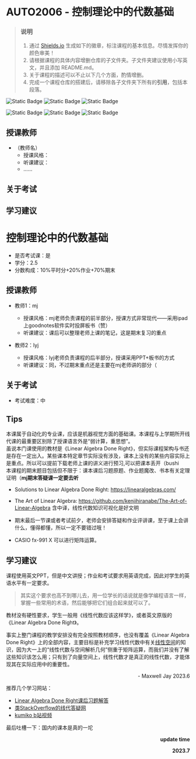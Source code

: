 # AUTO2006 - 控制理论中的代数基础

> ### 说明
> 1. 通过 [Shields.io](https://shields.io/) 生成如下的徽章，标注课程的基本信息。尽情发挥你的颜色审美！
> 2. 请根据课程的具体内容增删仓库的子文件夹。子文件夹建议使用小写英文，并且添加 README.md。
> 3. 关于课程的描述可以不止以下几个方面，酌情增删。
> 4. 完成一个课程仓库的搭建后，请移除各子文件夹下所有的**引用**，包括本段落。

![Static Badge](https://img.shields.io/badge/%E8%80%83%E8%AF%95%E8%AF%BE-red)
![Static Badge](https://img.shields.io/badge/%E8%80%83%E6%9F%A5%E8%AF%BE-green)
![Static Badge](https://img.shields.io/badge/%E5%AD%A6%E5%88%86-4-moccasin)

![Static Badge](https://img.shields.io/badge/%E6%88%90%E7%BB%A9%E6%9E%84%E6%88%90-gold)
![Static Badge](https://img.shields.io/badge/%E4%BD%9C%E4%B8%9A-40%25-wheat)
![Static Badge](https://img.shields.io/badge/%E6%9C%9F%E6%9C%AB%E8%80%83%E8%AF%95-60%25-wheat)


## 授课教师

- （教师名）
  - 授课风格：
  - 听课建议：
  - ……

## 关于考试

## 学习建议
# 控制理论中的代数基础

- 是否考试课：是
- 学分：2.5
- 分数构成：10%平时分+20%作业+70%期末

## 授课教师
- 教师1：mj
  - 授课风格：mj老师负责课程的前半部分，授课方式非常现代——采用ipad上goodnotes软件实时投屏板书（赞）
  - 听课建议：课后可以整理老师上课的笔记，这是期末复习的重点
 
- 教师2：lyj
  - 授课风格：lyj老师负责课程的后半部分，授课采用PPT+板书的方式
  - 听课建议：同，不过期末重点还是主要在mj老师讲的部分（

## 关于考试
- 考试难度：中

## Tips
本课属于自动化的专业课，应该是机器视觉方面的基础课。本课程与上学期所开线代课的最重要区别除了授课语言外是“弱计算，重思想”。<br>
虽说本门课使用的教材是《Linear Algebra Done Right》，但实际课程架构与书还是存在一定出入。某些课本特定章节实际没有涉及，课本上没有的某些内容实际上是重点。所以可以提前下载老师上课的讲义进行预习,可以把课本丢开（bushi <br>
本课程的期末题目包括但不限于：课本课后习题原题、作业题魔改、书本有关定理证明（**mj期末答疑课一定要去听** <br>

- Solutions to Linear Algebra Done Right: https://linearalgebras.com/
- The Art of Linear Algebra: https://github.com/kenjihiranabe/The-Art-of-Linear-Algebra 
  含中译，线性代数知识可视化是好文明

- 期末最后一节课或者考试前夕，老师会安排答疑和作业评讲课，至于课上会讲什么，懂得都懂，所以一定不要错过哦！
- CASIO fx-991 X 可以进行矩阵运算。

## 学习建议

课程使用英文PPT，但是中文讲授；作业和考试要求用英语完成，因此对学生的英语水平有一定要求。

>其实这个要求也高不到哪儿去，用一位学长的话说就是像学编程语言一样，掌握一些常用的术语，然后能够把它们组合起来就可以了。

教材没有硬性要求，学生一般用《线性代数应该这样学》，或者英文原版的《Linear Algebra Done Right》。

事实上整门课程的教学安排没有完全按照教材顺序，也没有覆盖《Linear Algebra Done Right》上的全部内容，主要目标是补充学习线性代数中有关<u>线性空间</u>的知识，因为大一上的“线性代数与空间解析几何”侧重于矩阵运算，而我们并没有了解这些知识该怎么用；只有到了向量空间上，线性代数才是真正的线性代数，才能体现其在实际应用中的重要性。

<p align="right">- Maxwell Jay 2023.6<p>

推荐几个学习网站：
- [Linear Algebra Done Right课后习题解答](https://linearalgebras.com/)  
- [类StackOverflow的线代答疑网](https://math.stackexchange.com/)
- [kumiko b站视频](https://www.bilibili.com/video/BV1uK4y1a7jL/?spm_id_from=333.999.0.0&vd_source=ee9a2683a5f602f2e565f5f62e1fa764)

最后吐槽一下：国内的课本是真的一坨

<p align="right"><strong>update time</strong></p>
<p align="right"><strong>2023.7</strong></p>
